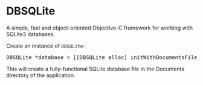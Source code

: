 DBSQLite
========

A simple, fast and object-oriented Objective-C framework for working with SQLite3 databases.

Create an instance of <code>DBSQLite</code>:
<pre>
DBSQLite *database = [[DBSQLite alloc] initWithDocumentsFile:@"database.sqlite"];
</pre>
This will create a fully-functional SQLite database file in the Documents directory of the application.
